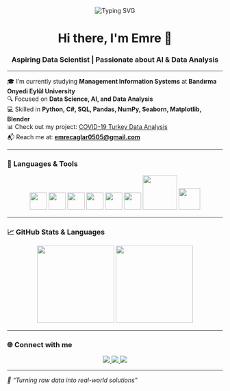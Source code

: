 <p align="center">
  <img src="https://readme-typing-svg.demolab.com?font=Fira+Code&duration=2000&pause=1000&color=F78E69&center=true&vCenter=true&width=435&lines=Data+Science+Lover;Aspiring+Data+Analyst;Working+with+Python+%26+SQL;Exploring+Machine+Learning;Building+with+Blender+%26+Pandas" alt="Typing SVG" />
</p>

<h1 align="center">Hi there, I'm Emre 👋</h1>
<h3 align="center">Aspiring Data Scientist | Passionate about AI & Data Analysis</h3>

---

🎓 I’m currently studying **Management Information Systems** at **Bandırma Onyedi Eylül University**  
🔍 Focused on **Data Science, AI, and Data Analysis**  
💻 Skilled in **Python, C#, SQL, Pandas, NumPy, Seaborn, Matplotlib, Blender**  
📊 Check out my project: [COVID-19 Turkey Data Analysis](https://github.com/Emrecaglar05/covid19-turkiye-analizi)  
📬 Reach me at: **emrecaglar0505@gmail.com**

---

### 🚀 Languages & Tools

<p align="center">
  <img src="https://cdn.jsdelivr.net/gh/devicons/devicon/icons/python/python-original.svg" width="40"/>
  <img src="https://cdn.jsdelivr.net/gh/devicons/devicon/icons/csharp/csharp-original.svg" width="40"/>
  <img src="https://cdn.jsdelivr.net/gh/devicons/devicon/icons/mysql/mysql-original.svg" width="40"/>
  <img src="https://cdn.jsdelivr.net/gh/devicons/devicon/icons/blender/blender-original.svg" width="40"/>
  <img src="https://upload.wikimedia.org/wikipedia/commons/e/ed/Pandas_logo.svg" width="40"/>
  <img src="https://upload.wikimedia.org/wikipedia/commons/3/31/NumPy_logo_2020.svg" width="40"/>
  <img src="https://seaborn.pydata.org/_static/logo-wide-lightbg.svg" width="80"/>
  <img src="https://matplotlib.org/_static/logo2_compressed.svg" width="50"/>
</p>

---

### 📈 GitHub Stats & Languages

<p align="center">
  <img src="https://github-readme-stats.vercel.app/api?username=Emrecaglar05&show_icons=true&theme=radical" height="180"/>
  <img src="https://github-readme-stats.vercel.app/api/top-langs/?username=Emrecaglar05&layout=compact&theme=radical" height="180"/>
</p>

---

### 🌐 Connect with me

<p align="center">
  <a href="https://www.linkedin.com/in/emrecaglar05/" target="_blank">
    <img src="https://img.shields.io/badge/LinkedIn-0077B5?style=for-the-badge&logo=linkedin&logoColor=white"/>
  </a>
  <a href="https://www.instagram.com/cglremree_dll?igsh=bHZqZHp4NG55Y3k1&utm_source=qr" target="_blank">
    <img src="https://img.shields.io/badge/Instagram-E4405F?style=for-the-badge&logo=instagram&logoColor=white"/>
  </a>
  <a href="https://github.com/Emrecaglar05" target="_blank">
    <img src="https://img.shields.io/badge/GitHub-100000?style=for-the-badge&logo=github&logoColor=white"/>
  </a>
</p>

---

_🚀 “Turning raw data into real-world solutions”_
